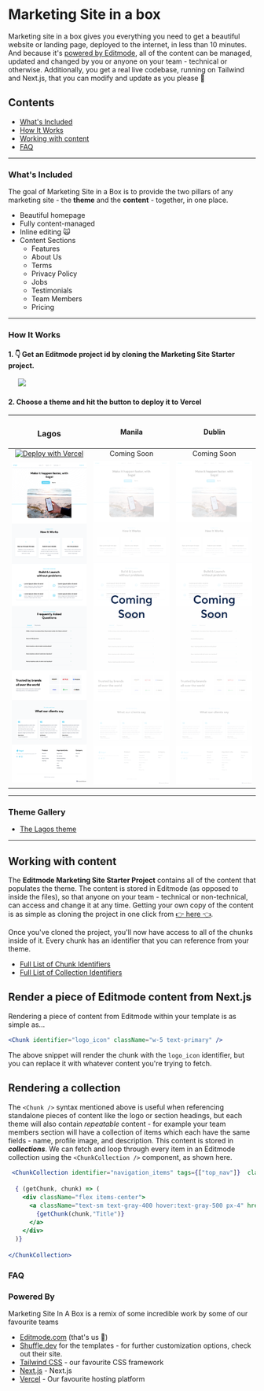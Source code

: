 # Marketing Site in a box


Marketing site in a box gives you everything you need to get a beautiful website or landing page, deployed to the internet, in less than 10 minutes.
And because it's [powered by Editmode](https://editmode.com), all of the content can be managed, updated and changed by you or anyone on your team - technical or otherwise.
Additionally, you get a real live codebase, running on Tailwind and Next.js, that you can modify and update as you please 🤗

## Contents
- [What's Included](#whats-included)
- [How It Works](#how-it-works)
- [Working with content](#working-with-content)
- [FAQ](#faq)

---
### What's Included

The goal of Marketing Site in a Box is to provide the two pillars of any marketing site - the **theme** and the **content** - together, in one place. 

- Beautiful homepage
- Fully content-managed
- Inline editing 🙀
- Content Sections
  - Features
  - About Us
  - Terms
  - Privacy Policy
  - Jobs
  - Testimonials
  - Team Members
  - Pricing

---
### How It Works

#### 1. 👇  Get an Editmode project id by cloning the Marketing Site Starter project. 

 &nbsp;&nbsp;&nbsp;&nbsp; [<img src="https://img.editmode.com/production/content_pieces/cnk_4282820621bc70b3d147/98CipzYMT2eD/images/original/getproject.png" width="170" />](https://app.editmode.com/projects/prj_Y5HfCBS4rqZg/clone)


#### 2. Choose a theme and hit the button to deploy it to Vercel

| <h3> Lagos </h3>             |  Manila | Dublin
:-------------------------:|:-------------------------:|:-------------------------:
[![Deploy with Vercel](https://vercel.com/button)](https://vercel.com/new/git/external?repository-url=https%3A%2F%2Fgithub.com%2Feditmodelabs%2Fmsiab%2Ftree%2Fmain%2Fthemes%2Flagos?&env=NEXT_PUBLIC_PROJECT_ID)  | Coming Soon | Coming Soon
<img src="/themes/lagos/preview.png" width="350" />  |  <img src="/themes/comingsoon.png" width="350" /> |  <img src="/themes/comingsoon.png" width="350" /> 

---

### Theme Gallery

- [The Lagos theme](https://github.com/editmodelabs/msiab/tree/main/themes/lagos)

--- 

## Working with content

The **Editmode Marketing Site Starter Project** contains all of the content that populates the theme. The content is stored in Editmode (as opposed to inside the files), so that anyone on your team - technical or non-technical, can access and change it at any time. Getting your own copy of the content is as simple as cloning the project in one click from [👉 here 👈](https://app.editmode.com/projects/prj_Y5HfCBS4rqZg/clone). 

Once you've cloned the project, you'll now have access to all of the chunks inside of it. Every chunk has an identifier that you can reference from your theme. 
- [Full List of Chunk Identifiers](https://api.editmode.com/chunks?project_id=prj_Y5HfCBS4rqZg&fields=content_key,content,chunk_type&chunk_type=atoms)
- [Full List of Collection Identifiers](https://api.editmode.com/chunks?project_id=prj_Y5HfCBS4rqZg&fields=content_key,content,chunk_type&chunk_type=atoms)


## Render a piece of Editmode content from Next.js

Rendering a piece of content from Editmode within your template is as simple as... 
```jsx
<Chunk identifier="logo_icon" className="w-5 text-primary" />
```

The above snippet will render the chunk with the `logo_icon` identifier, but you can replace it with whatever content you're trying to fetch.


## Rendering a collection
The `<Chunk />` syntax mentioned above is useful when referencing standalone pieces of content like the logo or section headings, but each theme will also contain _repeatable_ content - for example your team members section will have a collection of items which each have the same fields - name, profile image, and description. This content is stored in **_collections_**. We can fetch and loop through every item in an Editmode collection using the `<ChunkCollection />` component, as shown here.

```jsx
 <ChunkCollection identifier="navigation_items" tags={["top_nav"]}  className="hidden absolute top-1/2 left-1/2 transform -translate-y-1/2 -translate-x-1/2 lg:flex lg:mx-auto lg:flex lg:items-center lg:w-auto" itemClass="team_member">
          
  { (getChunk, chunk) => (
    <div className="flex items-center">
      <a className="text-sm text-gray-400 hover:text-gray-500 px-4" href={getChunk(chunk,"Url")}>
        {getChunk(chunk,"Title")}
      </a>
    </div>              
  )}

</ChunkCollection>
```


### FAQ

### Powered By

Marketing Site In A Box is a remix of some incredible work by some of our favourite teams

- [Editmode.com](https://editmode.com) (that's us 👋)
- [Shuffle.dev](https://shuffle.dev) for the templates - for further customization options, check out their site.
- [Tailwind CSS](https://tailwindcss.com) - our favourite CSS framework
- [Next.js](https://nextjs.org/) - Next.js
- [Vercel](https://vercel.com/) - Our favourite hosting platform


